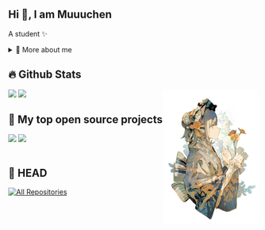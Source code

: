   ## Hi 👋, I am **Muuuchen** 
  A student ✨

<div>
<details>
  <summary>🧑 More about me</summary>

- 🔭 I’m currently on a journey to build **great** things

- 🌱 I’m currently learning **everything** 🤓

- 🤝 I’m looking for help with **finding projects to contribute to!**

- 💬 Ask me about **open source, web development, and community management**

- 📫 Reach me out at **745754920@qq.com**

</details>
  
</p>
  

## 🔥 Github Stats

<img align="right" width="38%" src="https://github.com/Muuuchen/Muuuchen/blob/main/images/108807949_p0.png"/>

  <a href="https://github.com/Muuuchen"><img width="50%" src="https://github-readme-stats.vercel.app/api?username=Muuuchen&theme=radical&title_color=ff3068?"></a>
  <a href="https://github.com/Muuuchen"><img width="50%" src="http://github-readme-streak-stats.herokuapp.com/?user=Muuuchen&theme=radical&date_format=M%20j%5B%2C%20Y%5D&ring=ff3068&fire=ff3068&sideNums=ff3068"></a>

## 📘 My top open source projects


<!-- Awesome repo 比较好的仓库-->
<a href="https://github.com/Muuuchen/Yolo_tensorrt_lidar">
<img src="https://github-readme-stats-git-masterrstaa-rickstaa.vercel.app/api/pin/?username=Muuuchen&repo=Yolo_tensorrt_lidar&theme=dark&bg_color=121212&hide_border=true" /></a>
<a href="https://github.com/Muuuchen/SCH_Model">
<img src="https://github-readme-stats-git-masterrstaa-rickstaa.vercel.app/api/pin/?username=Muuuchen&repo=SCH_Model&theme=dark&bg_color=121212&hide_border=true" /></a><br><br>
  

## 🧠 HEAD
<p align="left">
  <a href="https://github.com/Muuuchen?tab=repositories&sort=stargazers"><img alt="All Repositories" title="All Repositories" src="https://custom-icon-badges.herokuapp.com/badge/-All%20Repos-2962FF?style=for-the-badge&logoColor=white&logo=repo"/></a>
</p>


